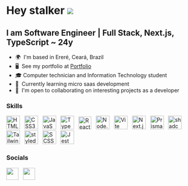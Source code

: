 Hey stalker  ![](https://user-images.githubusercontent.com/18350557/176309783-0785949b-9127-417c-8b55-ab5a4333674e.gif)
============================================================================================================================================

I am Software Engineer | Full Stack, Next.js, TypeScript ~ 24y
--------------------------

*   🌍  I'm based in Ereré, Ceará, Brazil
*   🖥️  See my portfolio at <a target="_blank" rel="noreferrer" href='https://portfolio-ashy-six-85.vercel.app/'>Portfolio</a>
*   🎓  Computer technician and Information Technology student
*   🧠  Currently learning micro saas development
*   🤝  I'm open to collaborating on interesting projects as a developer

### Skills

<p align="left">
<a href="https://developer.mozilla.org/en-US/docs/Glossary/HTML5" target="_blank" rel="noreferrer"><img src="https://www.svgrepo.com/show/452228/html-5.svg" width="36" height="36" alt="HTML5" /></a>
&nbsp;
<a href="https://www.w3.org/TR/CSS/#css" target="_blank" rel="noreferrer"><img src="https://www.svgrepo.com/show/452185/css-3.svg" width="36" height="36" alt="CSS3" /></a>
&nbsp;
<a href="https://developer.mozilla.org/en-US/docs/Web/JavaScript" target="_blank" rel="noreferrer"><img src="https://www.svgrepo.com/show/349419/javascript.svg" width="36" height="36" alt="JavaScript" /></a>
&nbsp;
<a href="https://www.typescriptlang.org/" target="_blank" rel="noreferrer"><img src="https://www.svgrepo.com/show/349540/typescript.svg" width="36" height="36" alt="TypeScript" /></a>
&nbsp;
<a href="https://reactjs.org/" target="_blank" rel="noreferrer"><img src="https://www.svgrepo.com/show/452092/react.svg" width="34" height="34" alt="React" /></a>
&nbsp;
<a href="https://nodejs.org/en" target="_blank" rel="noreferrer"><img src="https://www.svgrepo.com/show/452075/node-js.svg" width="36" height="36" alt="Node.js" /></a>
&nbsp;
<a href="https://vitejs.dev" rel="noreferrer"><img src="https://www.svgrepo.com/show/374167/vite.svg" width="36" height="36" alt="Vite" /></a>
&nbsp;
<a href="https://nextjs.org" rel="noreferrer"><img src="https://www.svgrepo.com/show/342062/next-js.svg" width="36" height="36" alt="Next.js" /></a>
&nbsp;
<a href="https://www.prisma.io" rel="noreferrer"><img src="https://www.svgrepo.com/show/354210/prisma.svg" width="36" height="36" alt="Prisma" /></a>
&nbsp;
<a href="https://ui.shadcn.com/" rel="noreferrer"><img src="https://avatars.githubusercontent.com/u/139895814?s=280&v=4" width="36" height="36" alt="shadcn/ui" /></a>
&nbsp;
<a href="https://tailwindcss.com/" target="_blank" rel="noreferrer"><img src="https://www.svgrepo.com/show/374118/tailwind.svg" width="36" height="36" alt="Tailwind CSS" /></a>
&nbsp;
<a href="https://styled-components.com/" target="_blank" rel="noreferrer"><img src="https://img.icons8.com/?size=512&id=ttxR7mXaDvqS&format=png" width="36" height="36" alt="styled-components" /></a>
&nbsp;
<a href="https://sass-lang.com/" target="_blank" rel="noreferrer"><img src="https://www.svgrepo.com/show/374067/scss2.svg" width="36" height="36" alt="SCSS/SASS" /></a>
&nbsp;
<a href="https://jestjs.io/pt-BR/" target="_blank" rel="noreferrer"><img src="https://www.svgrepo.com/show/373701/jest-snapshot.svg" width="36" height="36" alt="Jest" /></a>
&nbsp;


### Socials

<p align="left"> 
<a href="https://www.linkedin.com/in/sillas-emanoel-656478218/" target="_blank" rel="noreferrer"><img src="https://img.icons8.com/?size=144&id=13930&format=png" width="32" height="32" /></a>
&nbsp;
<a href="https://www.instagram.com/silsdev/" target="_blank" rel="noreferrer"><img src="https://img.icons8.com/?size=144&id=Xy10Jcu1L2Su&format=png" width="32" height="32" /></a>
</p>
